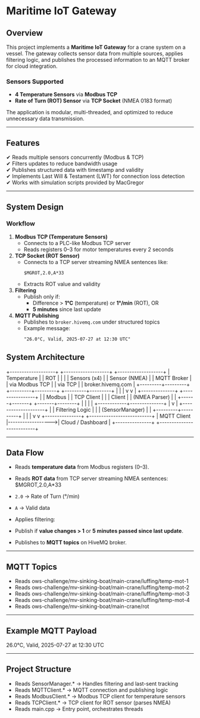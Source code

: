 # Maritime IoT Gateway

## **Overview**
This project implements a **Maritime IoT Gateway** for a crane system on a vessel. The gateway collects sensor data from multiple sources, applies filtering logic, and publishes the processed information to an MQTT broker for cloud integration.

### **Sensors Supported**
- **4 Temperature Sensors** via **Modbus TCP**
- **Rate of Turn (ROT) Sensor** via **TCP Socket** (NMEA 0183 format)

The application is modular, multi-threaded, and optimized to reduce unnecessary data transmission.

---

## **Features**
✔ Reads multiple sensors concurrently (Modbus & TCP)  
✔ Filters updates to reduce bandwidth usage  
✔ Publishes structured data with timestamp and validity  
✔ Implements Last Will & Testament (LWT) for connection loss detection  
✔ Works with simulation scripts provided by MacGregor  

---

## **System Design**
### **Workflow**
1. **Modbus TCP (Temperature Sensors)**
   - Connects to a PLC-like Modbus TCP server
   - Reads registers 0–3 for motor temperatures every 2 seconds
2. **TCP Socket (ROT Sensor)**
   - Connects to a TCP server streaming NMEA sentences like:
     ```
     $MGROT,2.0,A*33
     ```
   - Extracts ROT value and validity
3. **Filtering**
   - Publish only if:
     - Difference > **1°C** (temperature) or **1°/min** (ROT), OR
     - **5 minutes** since last update
4. **MQTT Publishing**
   - Publishes to `broker.hivemq.com` under structured topics
   - Example message:
     ```
     "26.0°C, Valid, 2025-07-27 at 12:30 UTC"
     ```

## **System Architecture**
+-------------------+ +-------------------+ +-------------------+
| Temperature | | ROT | | |
| Sensors (x4) | | Sensor (NMEA) | | MQTT Broker |
| via Modbus TCP | | via TCP | | broker.hivemq.com |
+---------+---------+ +---------+---------+ +---------+---------+
| | |
v v |
+--------------+ +----------------+ |
| Modbus | | TCP Client | |
| Client | | (NMEA Parser) | |
+------+-------+ +-------+--------+ |
| | |
+------------+--------------+ |
v |
+--------------------+ |
| Filtering Logic | |
| (SensorManager) | |
+---------+----------+ |
| |
v v
+---------------+ +--------------------------+
| MQTT Client |------------------>| Cloud / Dashboard |
+---------------+ +--------------------------+



---

## **Data Flow**
- Reads **temperature data** from Modbus registers (0–3).
- Reads **ROT data** from TCP server streaming NMEA sentences:
$MGROT,2.0,A*33


- `2.0` → Rate of Turn (°/min)
- `A` → Valid data
- Applies filtering:
- Publish if **value changes > 1** or **5 minutes passed since last update**.
- Publishes to **MQTT topics** on HiveMQ broker.

---

## **MQTT Topics**
- Reads ows-challenge/mv-sinking-boat/main-crane/luffing/temp-mot-1
- Reads ows-challenge/mv-sinking-boat/main-crane/luffing/temp-mot-2
- Reads ows-challenge/mv-sinking-boat/main-crane/luffing/temp-mot-3
- Reads ows-challenge/mv-sinking-boat/main-crane/luffing/temp-mot-4
- Reads ows-challenge/mv-sinking-boat/main-crane/rot

---

## **Example MQTT Payload**
26.0°C, Valid, 2025-07-27 at 12:30 UTC

---

## **Project Structure**
- Reads SensorManager.* -> Handles filtering and last-sent tracking
- Reads MQTTClient.* -> MQTT connection and publishing logic
- Reads ModbusClient.* -> Modbus TCP client for temperature sensors
- Reads TCPClient.* -> TCP client for ROT sensor (parses NMEA)
- Reads main.cpp -> Entry point, orchestrates threads

